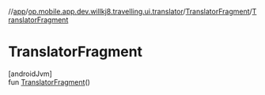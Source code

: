 //[app](../../../index.md)/[op.mobile.app.dev.willkj8.travelling.ui.translator](../index.md)/[TranslatorFragment](index.md)/[TranslatorFragment](-translator-fragment.md)

# TranslatorFragment

[androidJvm]\
fun [TranslatorFragment](-translator-fragment.md)()
